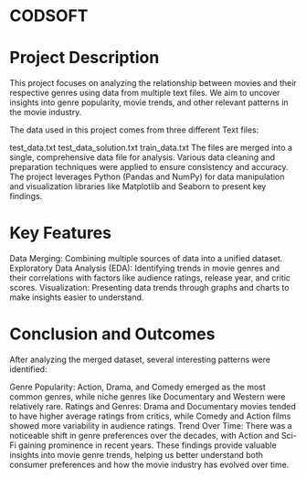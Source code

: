 # CODSOFT
# Project Description
This project focuses on analyzing the relationship between movies and their respective genres using data from multiple text files. We aim to uncover insights into genre popularity, movie trends, and other relevant patterns in the movie industry.

The data used in this project comes from three different Text files:

test_data.txt
test_data_solution.txt
train_data.txt
The files are merged into a single, comprehensive data file for analysis. Various data cleaning and preparation techniques were applied to ensure consistency and accuracy. The project leverages Python (Pandas and NumPy) for data manipulation and visualization libraries like Matplotlib and Seaborn to present key findings.

# Key Features
Data Merging: Combining multiple sources of data into a unified dataset.
Exploratory Data Analysis (EDA): Identifying trends in movie genres and their correlations with factors like audience ratings, release year, and critic scores.
Visualization: Presenting data trends through graphs and charts to make insights easier to understand.
# Conclusion and Outcomes
After analyzing the merged dataset, several interesting patterns were identified:

Genre Popularity: Action, Drama, and Comedy emerged as the most common genres, while niche genres like Documentary and Western were relatively rare.
Ratings and Genres: Drama and Documentary movies tended to have higher average ratings from critics, while Comedy and Action films showed more variability in audience ratings.
Trend Over Time: There was a noticeable shift in genre preferences over the decades, with Action and Sci-Fi gaining prominence in recent years.
These findings provide valuable insights into movie genre trends, helping us better understand both consumer preferences and how the movie industry has evolved over time.


